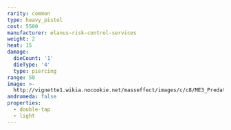 ```yaml
---
rarity: common
type: heavy_pistol
cost: 5500
manufacturer: elanus-risk-control-services
weight: 2
heat: 15
damage:
  dieCount: '1'
  dieType: '4'
  type: piercing
range: 50
image: >-
  http://vignette1.wikia.nocookie.net/masseffect/images/c/c8/ME3_Predator_Heavy_Pistol.png/revision/latest?cb=20120317185446
andromeda: false
properties:
  - double-tap
  - light
---
```

